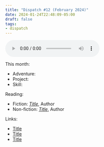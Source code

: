 ```yaml
---
title: "Dispatch #12 (February 2024)"
date: 2024-01-24T22:48:09-05:00
draft: false
tags:
- dispatch
---
```


<audio controls src="/journal/dispatch-12-february-2024/Altocumulus.mp3"></audio>

<!--more-->

This month:

* Adventure:
* Project:
* Skill:

Reading:

* Fiction: [_Title_][1], Author
* Non-fiction: [_Title_][2], Author

[1]: https://bookshop.org/
[2]: https://bookshop.org/

Links:

* [Title][3]
* [Title][4]
* [Title][5]

[3]: https://example.com/
[4]: https://example.com/
[5]: https://example.com/
